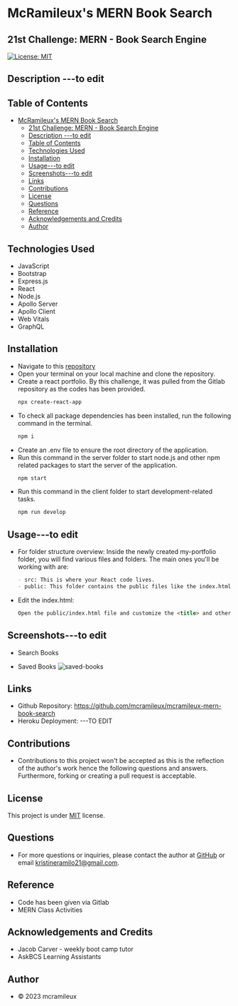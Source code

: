 # McRamileux's MERN Book Search
## 21st Challenge: MERN - Book Search Engine

[![License: MIT](https://img.shields.io/badge/License-MIT-blue.svg)](https://opensource.org/licenses/MIT)

## Description ---to edit


## Table of Contents
- [McRamileux's MERN Book Search](#mcramileuxs-mern-book-search)
  - [21st Challenge: MERN - Book Search Engine](#21st-challenge-mern---book-search-engine)
  - [Description ---to edit](#description----to-edit)
  - [Table of Contents](#table-of-contents)
  - [Technologies Used](#technologies-used)
  - [Installation](#installation)
  - [Usage---to edit](#usage---to-edit)
  - [Screenshots---to edit](#screenshots---to-edit)
  - [Links](#links)
  - [Contributions](#contributions)
  - [License](#license)
  - [Questions](#questions)
  - [Reference](#reference)
  - [Acknowledgements and Credits](#acknowledgements-and-credits)
  - [Author](#author)

## Technologies Used
- JavaScript
- Bootstrap
- Express.js
- React
- Node.js
- Apollo Server
- Apollo Client
- Web Vitals
- GraphQL

## Installation
- Navigate to this [repository](https://github.com/mcramileux/mcramileux-mern-book-search)
- Open your terminal on your local machine and clone the repository.
- Create a react portfolio. By this challenge, it was pulled from the Gitlab repository as the codes has been provided.
  ```md
  npx create-react-app
  ```
- To check all package dependencies has been installed, run the following command in the terminal.
  ```md
  npm i 
  ```
- Create an .env file to ensure the root directory of the application.
- Run this command in the server folder to start node.js and other npm related packages to start the server of the application.
  ```md 
  npm start
  ```
- Run this command in the client folder to start development-related tasks.
  ```md 
  npm run develop
  ```

## Usage---to edit
- For folder structure overview: Inside the newly created my-portfolio folder, you will find various files and folders. The main ones you'll be working with are:
  ```md
  - src: This is where your React code lives.
  - public: This folder contains the public files like the index.html.
  ```
- Edit the index.html:
  ```md
  Open the public/index.html file and customize the <title> and other metadata according to your portfolio's name and description.
  ```

## Screenshots---to edit
- Search Books

- Saved Books
     ![saved-books](https://github.com/mcramileux/mcramileux-mern-book-search/assets/122607160/44064536-b19e-4a98-8094-3f81a122bc01)



## Links
- Github Repository: https://github.com/mcramileux/mcramileux-mern-book-search
- Heroku Deployment: ---TO EDIT

## Contributions
* Contributions to this project won't be accepted as this is the reflection of the author's work hence the following questions and answers. Furthermore, forking or creating a pull request is acceptable.

## License
This project is under [MIT](https://choosealicense.com/licenses/mit/) license.

## Questions
* For more questions or inquiries, please contact the author at [GitHub](https://github.com/mcramileux) or email kristineramilo21@gmail.com.

## Reference
- Code has been given via Gitlab
- MERN Class Activities 
  
## Acknowledgements and Credits
- Jacob Carver - weekly boot camp tutor
- AskBCS Learning Assistants
  
## Author
- © 2023 mcramileux 


